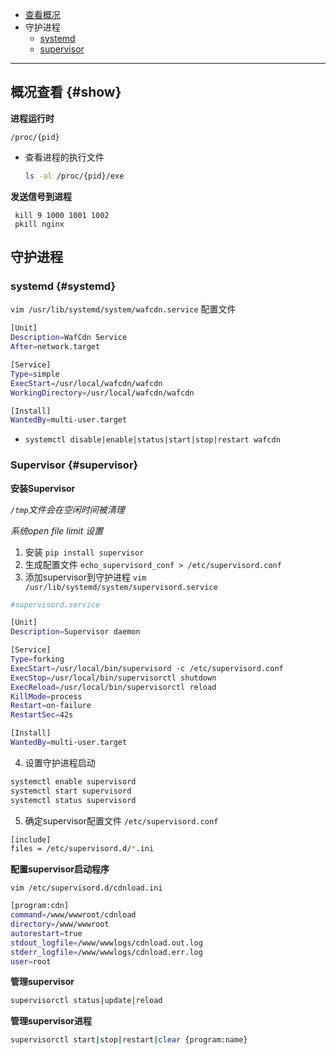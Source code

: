 - [查看概况](./SystemProcess.md#show)
- 守护进程
  - [systemd](./SystemProcess.md#systemd)
  - [supervisor](./SystemProcess.md#supervisor)
---

## 概况查看 {#show}

**进程运行时**

`/proc/{pid}`

- 查看进程的执行文件
  ```bash
  ls -al /proc/{pid}/exe
  ```


**发送信号到进程**

```
 kill 9 1000 1001 1002
 pkill nginx
```


## 守护进程

### systemd {#systemd}

`vim /usr/lib/systemd/system/wafcdn.service` 配置文件

```bash
[Unit]
Description=WafCdn Service
After=network.target

[Service]
Type=simple
ExecStart=/usr/local/wafcdn/wafcdn
WorkingDirectory=/usr/local/wafcdn/wafcdn

[Install]
WantedBy=multi-user.target

```

- `systemctl disable|enable|status|start|stop|restart wafcdn`

### Supervisor {#supervisor}

**安装Supervisor**

_`/tmp`文件会在空闲时间被清理_

_系统open file limit 设置_

1. 安装 `pip install supervisor`
2. 生成配置文件 `echo_supervisord_conf > /etc/supervisord.conf`
3. 添加supervisor到守护进程 `vim /usr/lib/systemd/system/supervisord.service`
  ```bash
  #supervisord.service

  [Unit] 
  Description=Supervisor daemon

  [Service] 
  Type=forking 
  ExecStart=/usr/local/bin/supervisord -c /etc/supervisord.conf
  ExecStop=/usr/local/bin/supervisorctl shutdown 
  ExecReload=/usr/local/bin/supervisorctl reload 
  KillMode=process 
  Restart=on-failure 
  RestartSec=42s

  [Install] 
  WantedBy=multi-user.target
  ```
4. 设置守护进程启动
  ```bash
  systemctl enable supervisord
  systemctl start supervisord
  systemctl status supervisord
  ```
5. 确定supervisor配置文件 `/etc/supervisord.conf` 
```bash
[include] 
files = /etc/supervisord.d/*.ini
```


**配置supervisor启动程序**

  `vim /etc/supervisord.d/cdnload.ini`

  ```bash
  [program:cdn]
  command=/www/wwwroot/cdnload
  directory=/www/wwwroot
  autorestart=true
  stdout_logfile=/www/wwwlogs/cdnload.out.log
  stderr_logfile=/www/wwwlogs/cdnload.err.log
  user=root
  ```

  

 **管理supervisor**
 
 ```bash
 supervisorctl status|update|reload
 ```
 
 **管理supervisor进程**
 
 ```bash
 supervisorctl start|stop|restart|clear {program:name}
 ```

